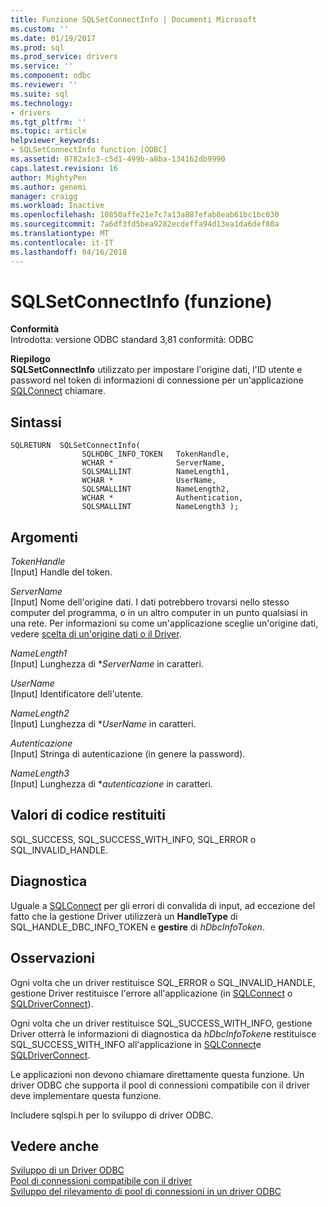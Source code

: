 ```yaml
---
title: Funzione SQLSetConnectInfo | Documenti Microsoft
ms.custom: ''
ms.date: 01/19/2017
ms.prod: sql
ms.prod_service: drivers
ms.service: ''
ms.component: odbc
ms.reviewer: ''
ms.suite: sql
ms.technology:
- drivers
ms.tgt_pltfrm: ''
ms.topic: article
helpviewer_keywords:
- SQLSetConnectInfo function [ODBC]
ms.assetid: 0782a1c3-c5d1-499b-a8ba-134162db9990
caps.latest.revision: 16
author: MightyPen
ms.author: genemi
manager: craigg
ms.workload: Inactive
ms.openlocfilehash: 10850affe21e7c7a13a887efab8eab61bc1bc030
ms.sourcegitcommit: 7a6df3fd5bea9282ecdeffa94d13ea1da6def80a
ms.translationtype: MT
ms.contentlocale: it-IT
ms.lasthandoff: 04/16/2018
---
```

# <a name="sqlsetconnectinfo-function"></a>SQLSetConnectInfo (funzione)
**Conformità**  
 Introdotta: versione ODBC standard 3,81 conformità: ODBC  
  
 **Riepilogo**  
 **SQLSetConnectInfo** utilizzato per impostare l'origine dati, l'ID utente e password nel token di informazioni di connessione per un'applicazione [SQLConnect](../../../odbc/reference/syntax/sqlconnect-function.md) chiamare.  
  
## <a name="syntax"></a>Sintassi  
  
```  
SQLRETURN  SQLSetConnectInfo(  
                SQLHDBC_INFO_TOKEN   TokenHandle,  
                WCHAR *              ServerName,  
                SQLSMALLINT          NameLength1,  
                WCHAR *              UserName,  
                SQLSMALLINT          NameLength2,  
                WCHAR *              Authentication,  
                SQLSMALLINT          NameLength3 );  
```  
  
## <a name="arguments"></a>Argomenti  
 *TokenHandle*  
 [Input] Handle del token.  
  
 *ServerName*  
 [Input] Nome dell'origine dati. I dati potrebbero trovarsi nello stesso computer del programma, o in un altro computer in un punto qualsiasi in una rete. Per informazioni su come un'applicazione sceglie un'origine dati, vedere [scelta di un'origine dati o il Driver](../../../odbc/reference/develop-app/choosing-a-data-source-or-driver.md).  
  
 *NameLength1*  
 [Input] Lunghezza di **ServerName* in caratteri.  
  
 *UserName*  
 [Input] Identificatore dell'utente.  
  
 *NameLength2*  
 [Input] Lunghezza di **UserName* in caratteri.  
  
 *Autenticazione*  
 [Input] Stringa di autenticazione (in genere la password).  
  
 *NameLength3*  
 [Input] Lunghezza di **autenticazione* in caratteri.  
  
## <a name="returns"></a>Valori di codice restituiti  
 SQL_SUCCESS, SQL_SUCCESS_WITH_INFO, SQL_ERROR o SQL_INVALID_HANDLE.  
  
## <a name="diagnostics"></a>Diagnostica  
 Uguale a [SQLConnect](../../../odbc/reference/syntax/sqlconnect-function.md) per gli errori di convalida di input, ad eccezione del fatto che la gestione Driver utilizzerà un **HandleType** di SQL_HANDLE_DBC_INFO_TOKEN e **gestire** di *hDbcInfoToken*.  
  
## <a name="remarks"></a>Osservazioni  
 Ogni volta che un driver restituisce SQL_ERROR o SQL_INVALID_HANDLE, gestione Driver restituisce l'errore all'applicazione (in [SQLConnect](../../../odbc/reference/syntax/sqlconnect-function.md) o [SQLDriverConnect](../../../odbc/reference/syntax/sqldriverconnect-function.md)).  
  
 Ogni volta che un driver restituisce SQL_SUCCESS_WITH_INFO, gestione Driver otterrà le informazioni di diagnostica da *hDbcInfoToken*e restituisce SQL_SUCCESS_WITH_INFO all'applicazione in [SQLConnect](../../../odbc/reference/syntax/sqlconnect-function.md)e [SQLDriverConnect](../../../odbc/reference/syntax/sqldriverconnect-function.md).  
  
 Le applicazioni non devono chiamare direttamente questa funzione. Un driver ODBC che supporta il pool di connessioni compatibile con il driver deve implementare questa funzione.  
  
 Includere sqlspi.h per lo sviluppo di driver ODBC.  
  
## <a name="see-also"></a>Vedere anche  
 [Sviluppo di un Driver ODBC](../../../odbc/reference/develop-driver/developing-an-odbc-driver.md)   
 [Pool di connessioni compatibile con il driver](../../../odbc/reference/develop-app/driver-aware-connection-pooling.md)   
 [Sviluppo del rilevamento di pool di connessioni in un driver ODBC](../../../odbc/reference/develop-driver/developing-connection-pool-awareness-in-an-odbc-driver.md)

